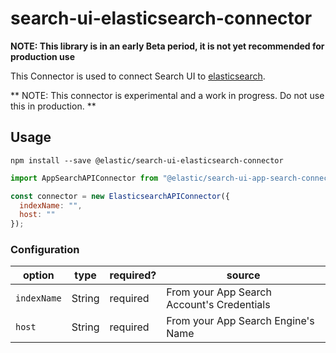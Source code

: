 # search-ui-elasticsearch-connector

**NOTE: This library is in an early Beta period, it is not yet recommended for production use**

This Connector is used to connect Search UI to [elasticsearch](https://github.com/elastic/elasticsearch).

** NOTE: This connector is experimental and a work in progress. Do not use this in production. **

## Usage

```shell
npm install --save @elastic/search-ui-elasticsearch-connector
```

```js
import AppSearchAPIConnector from "@elastic/search-ui-app-search-connector";

const connector = new ElasticsearchAPIConnector({
  indexName: "",
  host: ""
});
```

### Configuration

| option      | type   | required? | source                                     |
| ----------- | ------ | --------- | ------------------------------------------ |
| `indexName` | String | required  | From your App Search Account's Credentials |
| `host`      | String | required  | From your App Search Engine's Name         |
